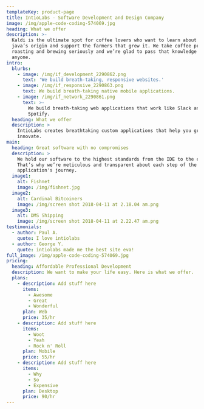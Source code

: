 ```yaml
---
templateKey: product-page
title: IntioLabs - Software Development and Design Company
image: /img/apple-code-coding-574069.jpg
heading: What we offer
description: >-
  Kaldi is the ultimate spot for coffee lovers who want to learn about their
  java’s origin and support the farmers that grew it. We take coffee production,
  roasting and brewing seriously and we’re glad to pass that knowledge to
  anyone.
intro:
  blurbs:
    - image: /img/if_development_2290862.png
      text: 'We build breath-taking, responsive websites.'
    - image: /img/if_responsive_2290863.png
      text: We build breath-taking native mobile applications.
    - image: /img/if_network_2290861.png
      text: >-
        We build breath-taking web applications that work like Slack and
        Spotify.
  heading: What we offer
  description: >
    IntioLabs creates breathtaking custom applications that help you grow and
    innovate.
main:
  heading: Great software with no compromises
  description: >
    We hold our software to the highest standards from the IDE to the compiler.
    That’s why we’re meticulous and transparent about each step of the
    application's journey.
  image1:
    alt: Fishnet
    image: /img/fishnet.jpg
  image2:
    alt: Cardinal Bitcoiners
    image: /img/screen shot 2018-04-11 at 2.18.04 am.png
  image3:
    alt: DMS Shipping
    image: /img/screen shot 2018-04-11 at 2.22.47 am.png
testimonials:
  - author: Paul A.
    quote: I love intiolabs
  - author: George Y.
    quote: intiolabs made me the best site eva!
full_image: /img/apple-code-coding-574069.jpg
pricing:
  heading: Affordable Professional Development
  description: We want to make your life easy. Here is what we offer.
  plans:
    - description: Add stuff here
      items:
        - Awesome
        - Great
        - Wonderful
      plan: Web
      price: 35/hr
    - description: Add stuff here
      items:
        - Woot
        - Yeah
        - Rock n' Roll
      plan: Mobile
      price: 55/hr
    - description: Add stuff here
      items:
        - Why
        - So
        - Expensive
      plan: Desktop
      price: 90/hr
---
```


